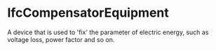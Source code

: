 IfcCompensatorEquipment
=======================
A device that is used to 'fix' the parameter of electric energy, such as
voltage loss, power factor and so on.


